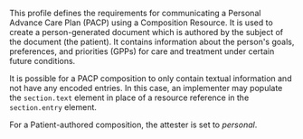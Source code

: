 This profile defines the requirements for communicating a Personal Advance Care Plan (PACP) using a Composition Resource. It is used to create a person-generated document which is authored by the subject of the document (the patient). It contains information about the person's goals, preferences, and priorities (GPPs) for care and treatment under certain future conditions.

It is possible for a PACP composition to only contain textual information and not have any encoded entries. In this case, an implementer may populate the `section.text` element in place of a resource reference in the `section.entry` element.

For a Patient-authored composition, the attester is set to *personal*.